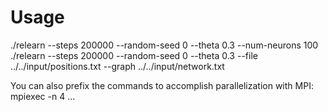# Usage
./relearn --steps 200000 --random-seed 0 --theta 0.3 --num-neurons 100
./relearn --steps 200000 --random-seed 0 --theta 0.3 --file ../../input/positions.txt --graph ../../input/network.txt

You can also prefix the commands to accomplish parallelization with MPI: 
mpiexec -n 4 ...